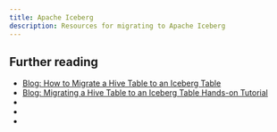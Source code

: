 ```yaml
---
title: Apache Iceberg
description: Resources for migrating to Apache Iceberg
---
```





## Further reading

- [Blog: How to Migrate a Hive Table to an Iceberg Table](https://www.dremio.com/blog/how-to-migrate-a-hive-table-to-an-iceberg-table/)
- [Blog: Migrating a Hive Table to an Iceberg Table Hands-on Tutorial](https://www.dremio.com/blog/migrating-a-hive-table-to-an-iceberg-table-hands-on-tutorial/)
- []()
- []()
- []()